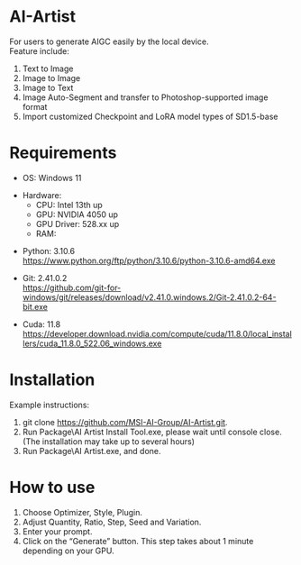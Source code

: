 # AI-Artist
For users to generate AIGC easily by the local device.  
Feature include:
1. Text to Image
2. Image to Image
3. Image to Text
4. Image Auto-Segment and transfer to Photoshop-supported image format
5. Import customized Checkpoint and LoRA model types of SD1.5-base

# Requirements
- OS: Windows 11  
* Hardware:
  - CPU: Intel 13th up  
  - GPU: NVIDIA 4050 up  
  - GPU Driver: 528.xx up
  - RAM: 
- Python: 3.10.6  
https://www.python.org/ftp/python/3.10.6/python-3.10.6-amd64.exe  
* Git: 2.41.0.2  
https://github.com/git-for-windows/git/releases/download/v2.41.0.windows.2/Git-2.41.0.2-64-bit.exe  
- Cuda: 11.8  
https://developer.download.nvidia.com/compute/cuda/11.8.0/local_installers/cuda_11.8.0_522.06_windows.exe

# Installation
Example instructions:  
1. git clone https://github.com/MSI-AI-Group/AI-Artist.git.  
2. Run Package\AI Artist Install Tool.exe, please wait until console close. (The installation may take up to several hours)
3. Run Package\AI Artist.exe, and done.

# How to use
1. Choose Optimizer, Style, Plugin.  
2. Adjust Quantity, Ratio, Step, Seed and Variation.  
3. Enter your prompt.  
4. Click on the “Generate” button. This step takes about 1 minute depending on your GPU.  
